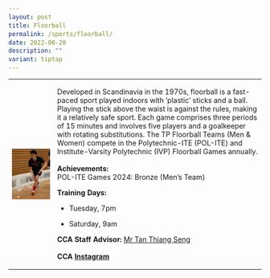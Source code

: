 ```yaml
---
layout: post
title: Floorball
permalink: /sports/floorball/
date: 2022-06-20
description: ""
variant: tiptap
---
```

<table style="minWidth: 50px">
<colgroup>
<col>
<col>
</colgroup>
<tbody>
<tr>
<td rowspan="1" colspan="1">
<div class="isomer-image-wrapper">
<img style="display:block;margin-left:auto;margin-right:auto;" height="auto" width="100%" alt="Floorball" src="/images/Sports/FLOORBALL.png">
</div>
</td>
<td rowspan="1" colspan="1">
<p>Developed in Scandinavia in the 1970s, floorball is a fast-paced sport
played indoors with ’plastic’ sticks and a ball. Playing the stick above
the waist is against the rules, making it a relatively safe sport. Each
game comprises three periods of 15 minutes and involves five players and
a goalkeeper with rotating substitutions. The TP Floorball Teams (Men &amp;
Women) compete in the Polytechnic-ITE (POL-ITE) and Institute-Varsity Polytechnic
(IVP) Floorball Games annually.
<br>
<br><strong>Achievements:</strong>
<br>POL-ITE Games 2024: Bronze (Men’s Team)
<br>
</p>
<p><strong>Training Days:</strong>
</p>
<ul data-tight="true" class="tight">
<li>
<p>Tuesday, 7pm</p>
</li>
<li>
<p>Saturday, 9am</p>
</li>
</ul>
<p></p>
<p><strong>CCA Staff Advisor:</strong>  <a href="mailto:Tan_Thian_Seng@TP.EDU.SG" rel="noopener noreferrer nofollow" target="_blank">Mr Tan Thiang Seng</a>
<br>
<br><strong>CCA <a href="https://www.instagram.com/tpfloorball/" rel="noopener noreferrer nofollow" target="_blank">Instagram</a></strong>
</p>
</td>
</tr>
</tbody>
</table>
<p></p>